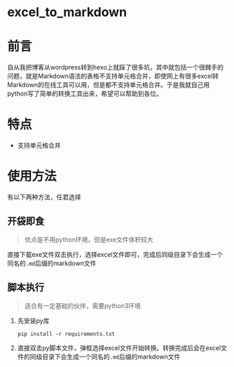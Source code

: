 # excel_to_markdown

# 前言
自从我把博客从wordpress转到hexo上就踩了很多坑，其中就包括一个很棘手的问题，就是Markdown语法的表格不支持单元格合并，即使网上有很多excel转Markdown的在线工具可以用，但是都不支持单元格合并。于是我就自己用python写了简单的转换工具出来，希望可以帮助到各位。

# 特点

 - 支持单元格合并

# 使用方法

有以下两种方法，任君选择

## 开袋即食

>优点是不用python环境，但是exe文件体积较大

直接下载exe文件双击执行，选择excel文件即可，完成后同级目录下会生成一个同名的`.md`后缀的markdown文件

## 脚本执行

>适合有一定基础的伙伴，需要python3环境

1. 先安装py库

    `pip install -r requirements.txt`

2. 直接双击py脚本文件，弹框选择excel文件开始转换。转换完成后会在excel文件的同级目录下会生成一个同名的`.md`后缀的markdown文件